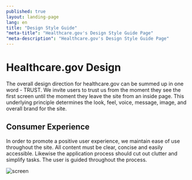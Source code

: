 ```yaml
---
published: true
layout: landing-page
lang: en
title: "Design Style Guide"
"meta-title": "Healthcare.gov's Design Style Guide Page"
"meta-description": "Healthcare.gov's Design Style Guide Page"
---
```


<h1>Healthcare.gov Design</h1>

<p>The overall design direction for healthcare.gov can be summed up in one word - TRUST. We invite users to trust us from the moment they see the first screen until the moment they leave the site from an inside page. This underlying principle determines the look, feel, voice, message, image, and overall brand for the site.</p>

<div class="hr"></div>

<h2>Consumer Experience</h2>

<p>In order to promote a positive user experience, we maintain ease of use throughout the site. All content must be clear, concise and easily accessible. Likewise the application process should cut out clutter and simplify tasks. The user is guided throughout the process.</p>

<p><img src="{{site.baseurl}}/images/screen.png" alt="screen" title="screen"/></p>